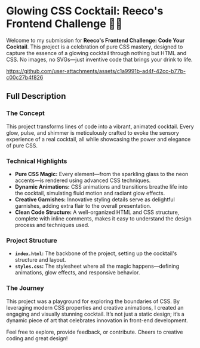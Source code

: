 # Glowing CSS Cocktail: Reeco's Frontend Challenge 🍹✨

Welcome to my submission for **Reeco's Frontend Challenge: Code Your Cocktail**. This project is a celebration of pure CSS mastery, designed to capture the essence of a glowing cocktail through nothing but HTML and CSS. No images, no SVGs—just inventive code that brings your drink to life.


https://github.com/user-attachments/assets/c1a9991b-ad4f-42cc-b77b-c00c27b4f826


## Full Description

### The Concept
This project transforms lines of code into a vibrant, animated cocktail. Every glow, pulse, and shimmer is meticulously crafted to evoke the sensory experience of a real cocktail, all while showcasing the power and elegance of pure CSS.

### Technical Highlights
- **Pure CSS Magic:** Every element—from the sparkling glass to the neon accents—is rendered using advanced CSS techniques.
- **Dynamic Animations:** CSS animations and transitions breathe life into the cocktail, simulating fluid motion and radiant glow effects.
- **Creative Garnishes:** Innovative styling details serve as delightful garnishes, adding extra flair to the overall presentation.
- **Clean Code Structure:** A well-organized HTML and CSS structure, complete with inline comments, makes it easy to understand the design process and techniques used.

### Project Structure
- **`index.html`:** The backbone of the project, setting up the cocktail's structure and layout.
- **`styles.css`:** The stylesheet where all the magic happens—defining animations, glow effects, and responsive behavior.

### The Journey
This project was a playground for exploring the boundaries of CSS. 
By leveraging modern CSS properties and creative animations, I created an engaging and visually stunning cocktail. It’s not just a static design; it’s a dynamic piece of art that celebrates innovation in front-end development.

Feel free to explore, provide feedback, or contribute. Cheers to creative coding and great design!


